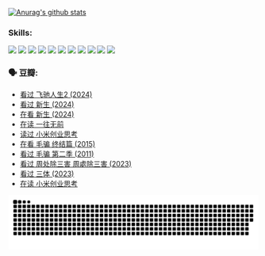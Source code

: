 
[![Anurag's github stats](https://github-readme-stats.vercel.app/api?username=w940853815)](https://github.com/anuraghazra/github-readme-stats)

### Skills:

<code><img height="32" src="https://cdn.jsdelivr.net/npm/simple-icons@v5/icons/python.svg"></code>
<code><img height="32" src="https://cdn.jsdelivr.net/npm/simple-icons@v5/icons/javascript.svg"></code>
<code><img height="32" src="https://cdn.jsdelivr.net/npm/simple-icons@v5/icons/django.svg"></code>
<code><img height="32" src="https://cdn.jsdelivr.net/npm/simple-icons@v5/icons/flask.svg"></code>
<code><img height="32" src="https://cdn.jsdelivr.net/npm/simple-icons@v5/icons/vuetify.svg"></code>
<code><img height="32" src="https://cdn.jsdelivr.net/npm/simple-icons@v5/icons/git.svg"></code>
<code><img height="32" src="https://cdn.jsdelivr.net/npm/simple-icons@v5/icons/docker.svg"></code>
<code><img height="32" src="https://cdn.jsdelivr.net/npm/simple-icons@v5/icons/postgresql.svg"></code>
<code><img height="32" src="https://cdn.jsdelivr.net/npm/simple-icons@v5/icons/elasticsearch.svg"></code>
<code><img height="32" src="https://cdn.jsdelivr.net/npm/simple-icons@v5/icons/macos.svg"></code>
<code><img height="32" src="https://cdn.jsdelivr.net/npm/simple-icons@v5/icons/linux.svg"></code>

### 🗣 豆瓣:

<!-- DOUBAN-ACTIVITIES:START -->
- [看过 飞驰人生2‎ (2024)](https://www.douban.com/people/136069238/status/4616048805/?_i=16588774)
- [看过 新生‎ (2024)](https://www.douban.com/people/136069238/status/4612373431/?_i=16588774)
- [在看 新生‎ (2024)](https://www.douban.com/people/136069238/status/4607441062/?_i=16588774)
- [在读 一往无前](https://www.douban.com/people/136069238/status/4590507310/?_i=16588774)
- [读过 小米创业思考](https://www.douban.com/people/136069238/status/4590506983/?_i=16588774)
- [在看 毛骗 终结篇‎ (2015)](https://www.douban.com/people/136069238/status/4581971924/?_i=16588774)
- [看过 毛骗 第二季‎ (2011)](https://www.douban.com/people/136069238/status/4581971810/?_i=16588774)
- [看过 周处除三害 周處除三害‎ (2023)](https://www.douban.com/people/136069238/status/4575646701/?_i=16588774)
- [看过 三体‎ (2023)](https://www.douban.com/people/136069238/status/4574263039/?_i=16588774)
- [在读 小米创业思考](https://www.douban.com/people/136069238/status/4572047905/?_i=16588774)
<!-- DOUBAN-ACTIVITIES:END -->


![Snake animation](https://raw.githubusercontent.com/w940853815/w940853815/output/github-contribution-grid-snake.svg)

<!--
**w940853815/w940853815** is a ✨ _special_ ✨ repository because its `README.md` (this file) appears on your GitHub profile.

Here are some ideas to get you started:

- 🔭 I’m currently working on ...
- 🌱 I’m currently learning ...
- 👯 I’m looking to collaborate on ...
- 🤔 I’m looking for help with ...
- 💬 Ask me about ...
- 📫 How to reach me: ...
- 😄 Pronouns: ...
- ⚡ Fun fact: ...
-->

